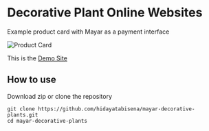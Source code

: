 # Decorative Plant Online Websites
Example product card with Mayar as a payment interface

![Product Card](https://res.cloudinary.com/moyadev/image/upload/v1610890402/Moyadev/decorative-plant-ipad.jpg)

This is the [Demo Site](https://seo-dalmi.netlify.app/)

## How to use

Download zip or clone the repository

```
git clone https://github.com/hidayatabisena/mayar-decorative-plants.git
cd mayar-decorative-plants
```